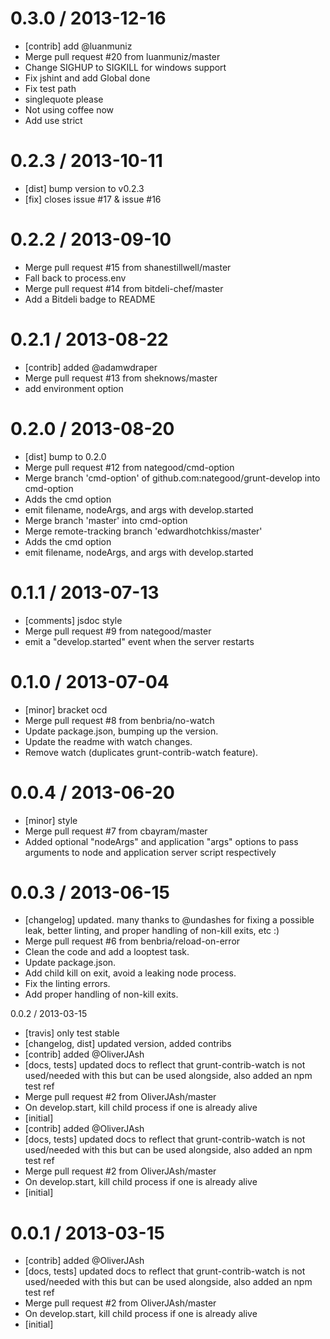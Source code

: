 
0.3.0 / 2013-12-16 
==================

 * [contrib] add @luanmuniz
 * Merge pull request #20 from luanmuniz/master
 * Change SIGHUP to SIGKILL for windows support
 * Fix jshint and add Global done
 * Fix test path
 * singlequote please
 * Not using coffee now
 * Add use strict

0.2.3 / 2013-10-11 
==================

 * [dist] bump version to v0.2.3
 * [fix] closes issue #17 & issue #16

0.2.2 / 2013-09-10 
==================

 * Merge pull request #15 from shanestillwell/master
 * Fall back to process.env
 * Merge pull request #14 from bitdeli-chef/master
 * Add a Bitdeli badge to README

0.2.1 / 2013-08-22 
==================

 * [contrib] added @adamwdraper
 * Merge pull request #13 from sheknows/master
 * add environment option

0.2.0 / 2013-08-20 
==================

 * [dist] bump to 0.2.0
 * Merge pull request #12 from nategood/cmd-option
 * Merge branch 'cmd-option' of github.com:nategood/grunt-develop into cmd-option
 * Adds the cmd option
 * emit filename, nodeArgs, and args with develop.started
 * Merge branch 'master' into cmd-option
 * Merge remote-tracking branch 'edwardhotchkiss/master'
 * Adds the cmd option
 * emit filename, nodeArgs, and args with develop.started

0.1.1 / 2013-07-13 
==================

 * [comments] jsdoc style
 * Merge pull request #9 from nategood/master
 * emit a "develop.started" event when the server restarts

0.1.0 / 2013-07-04 
==================

 * [minor] bracket ocd
 * Merge pull request #8 from benbria/no-watch
 * Update package.json, bumping up the version.
 * Update the readme with watch changes.
 * Remove watch (duplicates grunt-contrib-watch feature).

0.0.4 / 2013-06-20 
==================

 * [minor] style
 * Merge pull request #7 from cbayram/master
 * Added optional "nodeArgs" and application "args" options to pass arguments to node and application server script respectively

0.0.3 / 2013-06-15 
==================

 * [changelog] updated. many thanks to @undashes for fixing a possible leak, better linting, and proper handling of non-kill exits, etc :)
 * Merge pull request #6 from benbria/reload-on-error
 * Clean the code and add a looptest task.
 * Update package.json.
 * Add child kill on exit, avoid a leaking node process.
 * Fix the linting errors.
 * Add proper handling of non-kill exits.

0.0.2 / 2013-03-15
 * [travis] only test stable
 * [changelog, dist] updated version, added contribs
 * [contrib] added @OliverJAsh
 * [docs, tests] updated docs to reflect that grunt-contrib-watch is not used/needed with this but can be used alongside, also added an npm test ref
 * Merge pull request #2 from OliverJAsh/master
 * On develop.start, kill child process if one is already alive
 * [initial]
 * [contrib] added @OliverJAsh
 * [docs, tests] updated docs to reflect that grunt-contrib-watch is not used/needed with this but can be used alongside, also added an npm test ref
 * Merge pull request #2 from OliverJAsh/master
 * On develop.start, kill child process if one is already alive
 * [initial]

0.0.1 / 2013-03-15 
==================

 * [contrib] added @OliverJAsh
 * [docs, tests] updated docs to reflect that grunt-contrib-watch is not used/needed with this but can be used alongside, also added an npm test ref
 * Merge pull request #2 from OliverJAsh/master
 * On develop.start, kill child process if one is already alive
 * [initial]
